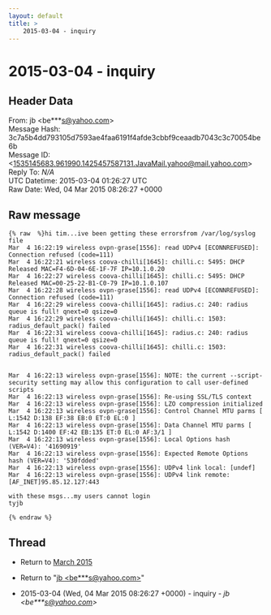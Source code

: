 ```yaml
---
layout: default
title: >
    2015-03-04 - inquiry
---
```


# 2015-03-04 - inquiry

## Header Data

From: jb \<be***s@yahoo.com\><br>
Message Hash: 3c7a5b4dd793105d7593ae4faa6191f4afde3cbbf9ceaadb7043c3c70054be6b<br>
Message ID: \<1535145683.961990.1425457587131.JavaMail.yahoo@mail.yahoo.com\><br>
Reply To: _N/A_<br>
UTC Datetime: 2015-03-04 01:26:27 UTC<br>
Raw Date: Wed, 04 Mar 2015 08:26:27 +0000<br>

## Raw message

```
{% raw  %}hi tim...ive been getting these errorsfrom /var/log/syslog file
Mar  4 16:22:19 wireless ovpn-grase[1556]: read UDPv4 [ECONNREFUSED]: Connection refused (code=111)
Mar  4 16:22:21 wireless coova-chilli[1645]: chilli.c: 5495: DHCP Released MAC=F4-6D-04-6E-1F-7F IP=10.1.0.20
Mar  4 16:22:27 wireless coova-chilli[1645]: chilli.c: 5495: DHCP Released MAC=00-25-22-B1-C0-79 IP=10.1.0.107
Mar  4 16:22:28 wireless ovpn-grase[1556]: read UDPv4 [ECONNREFUSED]: Connection refused (code=111)
Mar  4 16:22:29 wireless coova-chilli[1645]: radius.c: 240: radius queue is full! qnext=0 qsize=0
Mar  4 16:22:29 wireless coova-chilli[1645]: chilli.c: 1503: radius_default_pack() failed
Mar  4 16:22:31 wireless coova-chilli[1645]: radius.c: 240: radius queue is full! qnext=0 qsize=0
Mar  4 16:22:31 wireless coova-chilli[1645]: chilli.c: 1503: radius_default_pack() failed


Mar  4 16:22:13 wireless ovpn-grase[1556]: NOTE: the current --script-security setting may allow this configuration to call user-defined scripts
Mar  4 16:22:13 wireless ovpn-grase[1556]: Re-using SSL/TLS context
Mar  4 16:22:13 wireless ovpn-grase[1556]: LZO compression initialized
Mar  4 16:22:13 wireless ovpn-grase[1556]: Control Channel MTU parms [ L:1542 D:138 EF:38 EB:0 ET:0 EL:0 ]
Mar  4 16:22:13 wireless ovpn-grase[1556]: Data Channel MTU parms [ L:1542 D:1400 EF:42 EB:135 ET:0 EL:0 AF:3/1 ]
Mar  4 16:22:13 wireless ovpn-grase[1556]: Local Options hash (VER=V4): '41690919'
Mar  4 16:22:13 wireless ovpn-grase[1556]: Expected Remote Options hash (VER=V4): '530fdded'
Mar  4 16:22:13 wireless ovpn-grase[1556]: UDPv4 link local: [undef]
Mar  4 16:22:13 wireless ovpn-grase[1556]: UDPv4 link remote: [AF_INET]95.85.12.127:443

with these msgs...my users cannot login
tyjb

{% endraw %}
```

## Thread

+ Return to [March 2015](/archive/2015/03)

+ Return to "[jb <be***s<span>@</span>yahoo.com>](/authors/be___s_at_yahoo_com)"

+ 2015-03-04 (Wed, 04 Mar 2015 08:26:27 +0000) - inquiry - _jb \<be***s@yahoo.com\>_

